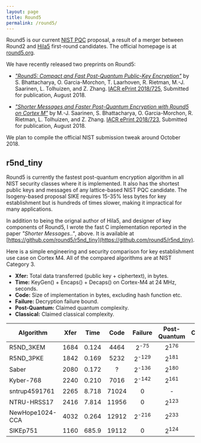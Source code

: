 ```yaml
---
layout: page
title: Round5
permalink: /round5/
---
```


Round5 is our current [NIST PQC](http://csrc.nist.gov/groups/ST/post-quantum-crypto/) proposal, a result of a merger between Round2 and 
[Hila5](/hila5) first-round candidates. The official homepage is at 
[round5.org](https://round5.org).


We have recently released two preprints on Round5:

*	[*"Round5: Compact and Fast Post-Quantum Public-Key 
	Encryption"*](https://round5.org/doc/round5paper.pdf)
	by S. Bhattacharya, O. Garcia-Morchon, T. Laarhoven, R. Rietman, 
	M.-J. Saarinen, L. Tolhuizen, and Z. Zhang.
	[IACR ePrint 2018/725](https://eprint.iacr.org/2018/725), Submitted
	for publication, August 2018.

*	[*"Shorter Messages and Faster Post-Quantum Encryption 
	with Round5 on Cortex M"*](https://round5.org/doc/r5m4text.pdf)
	by M.-J. Saarinen, S. Bhattacharya, O. Garcia-Morchon, R. Rietman, 
	L. Tolhuizen, and Z. Zhang.
	[IACR ePrint 2018/723](https://eprint.iacr.org/2018/723), Submitted
	for publication, August 2018.

We plan to compile the official NIST submission tweak around October 2018.

## r5nd\_tiny

Round5 is currently the fastest post-quantum encryption algorithm in all
NIST security classes where it is implemented. It also has the shortest 
public keys and messages of any lattice-based NIST PQC candidate. The 
Isogeny-based proposal SIKE requires 15-35% less bytes for key establishment 
but is hundreds of times slower, making it impractical for many applications.

In addition to being the orignal author of Hila5, and designer of key 
components of Round5, I wrote the fast C implementation 
reported in the paper *"Shorter Messages.."*, above.
It is available at [https://github.com/round5/r5nd_tiny](https://github.com/round5/r5nd_tiny).

Here is a simple engineering and security comparison for key establishment use 
case on Cortex M4. All of the compared algorithms are at NIST Category 3.

* **Xfer:** Total data transferred (public key + ciphertext), in bytes.
* **Time:** KeyGen() + Encaps() +  Decaps() on Cortex-M4 at 24 MHz, seconds. 
* **Code:** Size of implementation in bytes, excluding hash function etc.
* **Failure:** Decryption failure bound.
* **Post-Quantum:** Claimed quantum complexity.
* **Classical:** Claimed classical complexity.

| **Algorithm** | **Xfer** | **Time** | **Code** | **Failure** | **Post-Quantum** | **Classical** |
| ------------- | :------: | :------: | :------: | :------: | :-----: | :------: |
| R5ND\_3KEM    | 1684    | 0.124   | 4464    | 2<sup>-75</sup>	| 2<sup>176</sup> | 2<sup>193</sup>	|
| R5ND\_3PKE    | 1842    | 0.169   | 5232    | 2<sup>-129</sup>	| 2<sup>181</sup> | 2<sup>193</sup>	| 
| Saber         | 2080    | 0.172   | ?        | 2<sup>-136</sup>	| 2<sup>180</sup> | 2<sup>198</sup>	| 
| Kyber-768     | 2240    | 0.210   | 7016    | 2<sup>-142</sup>	| 2<sup>161</sup> | 2<sup>178</sup>	|
| sntrup4591761 | 2265    | 8.718   | 71024   | 0                | -               | 2<sup>248</sup> |
| NTRU-HRSS17   | 2416    | 7.814   | 11956   | 0                | 2<sup>123</sup> | 2<sup>136</sup> |
| NewHope1024-CCA | 4032  | 0.264   | 12912   | 2<sup>-216</sup>	| 2<sup>233</sup> | -	| 
| SIKEp751      | 1160    | 685.9   | 19112   | 0                | 2<sup>124</sup> | 2<sup>186</sup> |


